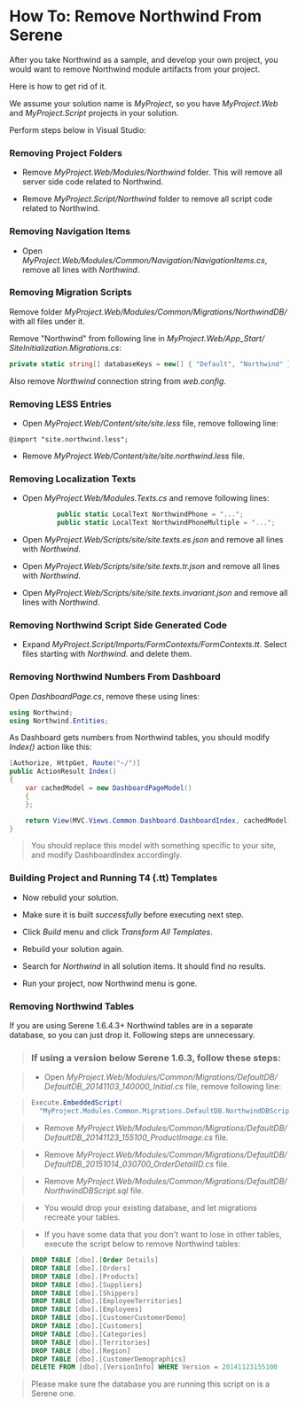 
# How To: Remove Northwind From Serene

After you take Northwind as a sample, and develop your own project, you would want to remove Northwind module artifacts from your project. 

Here is how to get rid of it.

We assume your solution name is *MyProject*, so you have *MyProject.Web* and *MyProject.Script* projects in your solution.

Perform steps below in Visual Studio:


### Removing Project Folders

* Remove *MyProject.Web/Modules/Northwind* folder. This will remove all server side code related to Northwind.

* Remove *MyProject.Script/Northwind* folder to remove all script code related to Northwind.


### Removing Navigation Items

* Open *MyProject.Web/Modules/Common/Navigation/NavigationItems.cs*, remove all lines with *Northwind*.

### Removing Migration Scripts

Remove folder *MyProject.Web/Modules/Common/Migrations/NorthwindDB/* with all files under it.

Remove "Northwind" from following line in *MyProject.Web/App_Start/ SiteInitialization.Migrations.cs*:

```cs
private static string[] databaseKeys = new[] { "Default", "Northwind" };
```

Also remove *Northwind* connection string from *web.config*.

### Removing LESS Entries 

* Open *MyProject.Web/Content/site/site.less* file, remove following line:
    
```less
@import "site.northwind.less";
```

* Remove *MyProject.Web/Content/site/site.northwind.less* file.


### Removing Localization Texts

* Open *MyProject.Web/Modules.Texts.cs* and remove following lines:

```cs
            public static LocalText NorthwindPhone = "...";
            public static LocalText NorthwindPhoneMultiple = "...";
```

* Open *MyProject.Web/Scripts/site/site.texts.es.json* and remove all lines with *Northwind*.

* Open *MyProject.Web/Scripts/site/site.texts.tr.json* and remove all lines with *Northwind*.

* Open *MyProject.Web/Scripts/site/site.texts.invariant.json* and remove all lines with *Northwind*.


### Removing Northwind Script Side Generated Code

* Expand *MyProject.Script/Imports/FormContexts/FormContexts.tt*. Select files starting with *Northwind.* and delete them.
 
### Removing Northwind Numbers From Dashboard 

Open *DashboardPage.cs*, remove these using lines:

```cs
using Northwind;
using Northwind.Entities;
```

As Dashboard gets numbers from Northwind tables, you should modify *Index()* action like this:

```cs
[Authorize, HttpGet, Route("~/")]
public ActionResult Index()
{
    var cachedModel = new DashboardPageModel()
    {
    };

    return View(MVC.Views.Common.Dashboard.DashboardIndex, cachedModel);
}
```

> You should replace this model with something specific to your site, and modify DashboardIndex accordingly.

### Building Project and Running T4 (.tt) Templates

* Now rebuild your solution.

* Make sure it is built *successfully* before executing next step.

* Click *Build* menu and click *Transform All Templates*.

* Rebuild your solution again.

* Search for *Northwind* in all solution items. It should find no results.

* Run your project, now Northwind menu is gone.


### Removing Northwind Tables

If you are using Serene 1.6.4.3+ Northwind tables are in a separate database, so you can just drop it. Following steps are unnecessary.


> ### If using a version below Serene 1.6.3, follow these steps:

> * Open *MyProject.Web/Modules/Common/Migrations/DefaultDB/ DefaultDB_20141103_140000_Initial.cs* file, remove following line:


>```cs
> Execute.EmbeddedScript(
>   "MyProject.Modules.Common.Migrations.DefaultDB.NorthwindDBScript.sql");
>```

>* Remove *MyProject.Web/Modules/Common/Migrations/DefaultDB/ DefaultDB_20141123_155100_ProductImage.cs* file.

>* Remove *MyProject.Web/Modules/Common/Migrations/DefaultDB/ DefaultDB_20151014_030700_OrderDetailID.cs* file.

>* Remove *MyProject.Web/Modules/Common/Migrations/DefaultDB/ NorthwindDBScript.sql* file.


> * You would drop your existing database, and let migrations recreate your tables.

> * If you have some data that you don't want to lose in other tables, execute the script below to remove Northwind tables:

>```sql
>DROP TABLE [dbo].[Order Details]
>DROP TABLE [dbo].[Orders]
>DROP TABLE [dbo].[Products]
>DROP TABLE [dbo].[Suppliers]
>DROP TABLE [dbo].[Shippers]
>DROP TABLE [dbo].[EmployeeTerritories]
>DROP TABLE [dbo].[Employees]
>DROP TABLE [dbo].[CustomerCustomerDemo]
>DROP TABLE [dbo].[Customers]
>DROP TABLE [dbo].[Categories]
>DROP TABLE [dbo].[Territories]
>DROP TABLE [dbo].[Region]
>DROP TABLE [dbo].[CustomerDemographics]
>DELETE FROM [dbo].[VersionInfo] WHERE Version = 20141123155100
>```

> Please make sure the database you are running this script on is a Serene one.
